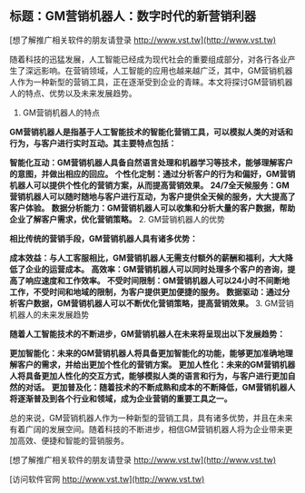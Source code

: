 ## **标题：GM营销机器人：数字时代的新营销利器**

[想了解推广相关软件的朋友请登录 http://www.vst.tw](http://www.vst.tw)

随着科技的迅猛发展，人工智能已经成为现代社会的重要组成部分，对各行各业产生了深远影响。在营销领域，人工智能的应用也越来越广泛，其中，GM营销机器人作为一种新型的营销工具，正在逐渐受到企业的青睐。本文将探讨GM营销机器人的特点、优势以及未来发展趋势。

1. GM营销机器人的特点

**GM营销机器人是指基于人工智能技术的智能化营销工具，可以模拟人类的对话和行为，与客户进行实时互动。其主要特点包括：**

**智能化互动：GM营销机器人具备自然语言处理和机器学习等技术，能够理解客户的意图，并做出相应的回应。**
**个性化定制：通过分析客户的行为和偏好，GM营销机器人可以提供个性化的营销方案，从而提高营销效果。**
**24/7全天候服务：GM营销机器人可以随时随地与客户进行互动，为客户提供全天候的服务，大大提高了客户体验。**
**数据分析能力：GM营销机器人可以收集和分析大量的客户数据，帮助企业了解客户需求，优化营销策略。**
2. GM营销机器人的优势

**相比传统的营销手段，GM营销机器人具有诸多优势：**

**成本效益：与人工客服相比，GM营销机器人无需支付额外的薪酬和福利，大大降低了企业的运营成本。**
**高效率：GM营销机器人可以同时处理多个客户的咨询，提高了响应速度和工作效率。**
**不受时间限制：GM营销机器人可以24小时不间断地工作，不受时间和地域的限制，为客户提供更加便捷的服务。**
**数据驱动：通过分析客户数据，GM营销机器人可以不断优化营销策略，提高营销效果。**
3. GM营销机器人的未来发展趋势

**随着人工智能技术的不断进步，GM营销机器人在未来将呈现出以下发展趋势：**

**更加智能化：未来的GM营销机器人将具备更加智能化的功能，能够更加准确地理解客户的需求，并给出更加个性化的营销方案。**
**更加人性化：未来的GM营销机器人将具备更加人性化的交互方式，能够模拟人类的语言和行为，与客户进行更加自然的对话。**
**更加普及化：随着技术的不断成熟和成本的不断降低，GM营销机器人将逐渐普及到各个行业和领域，成为企业营销的重要工具之一。**

总的来说，GM营销机器人作为一种新型的营销工具，具有诸多优势，并且在未来有着广阔的发展空间。随着科技的不断进步，相信GM营销机器人将为企业带来更加高效、便捷和智能的营销服务。

[想了解推广相关软件的朋友请登录 http://www.vst.tw](http://www.vst.tw)


[访问软件官网 http://www.vst.tw](http://www.vst.tw)
